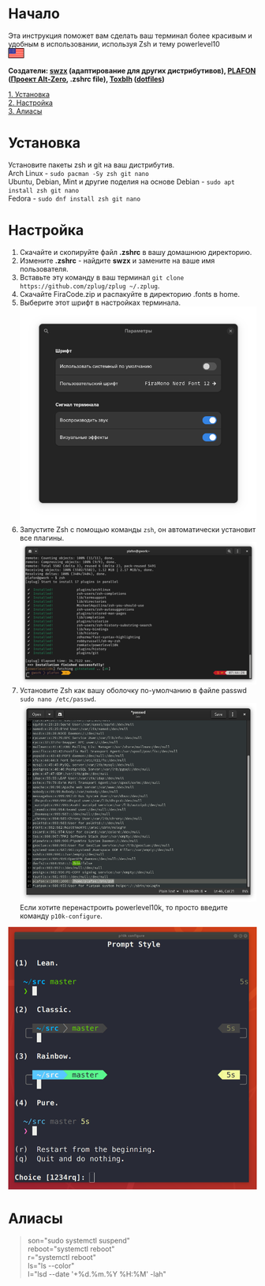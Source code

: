 # Начало
Эта инструкция поможет вам сделать ваш терминал более красивым и удобным в использовании, используя Zsh и тему powerlevel10\
[![English](assets/en.gif)](README.md)

**Создатели: [swzx](https://github.com/swzxu) (адаптирование для других дистрибутивов), [PLAFON](https://youtube.com/@plafonlinux) ([Проект Alt-Zero](https://plafon.gitbook.io/alt-zero), .zshrc file), [Toxblh](https://github.com/Toxblh/) ([dotfiles](https://github.com/Toxblh/dotfiles))**

[1. Установка](#Установка)\
[2. Настройка](#Настройка)\
[3. Алиасы](#Алиасы)
# Установка
Установите пакеты zsh и git на ваш дистрибутив.\
Arch Linux - `sudo pacman -Sy zsh git nano`\
Ubuntu, Debian, Mint и другие поделия на основе Debian - `sudo apt install zsh git nano`\
Fedora - `sudo dnf install zsh git nano`
# Настройка
1. Скачайте и скопируйте файл **.zshrc** в вашу домашнюю директорию.
2. Измените **.zshrc** - найдите **swzx** и замените на ваше имя пользователя.
3. Вставьте эту команду в ваш терминал `git clone https://github.com/zplug/zplug ~/.zplug`.
4. Скачайте FiraCode.zip и распакуйте в директорию .fonts в home.
5. Выберите этот шрифт в настройках терминала.
![GNOME Terminal Example.](assets/font.png)
6. Запустите Zsh с помощью команды `zsh`, он автоматически установит все плагины.
![Plugins.](assets/plugins.png)
7. Установите Zsh как вашу оболочку по-умолчанию в файле passwd `sudo nano /etc/passwd`.
![Passwd.](assets/passwd.png)\
Если хотите перенастроить powerlevel10k, то просто введите команду `p10k-configure`.

![p10k-configure](assets/p10k-config.png)
# Алиасы
> son="sudo systemctl suspend"\
> reboot="systemctl reboot"\
> r="systemctl reboot"\
> ls="ls --color"\
> l="lsd --date '+%d.%m.%Y %H:%M' -lah"

